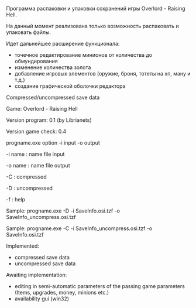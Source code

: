 Программа распаковки и упаковки сохранений игры Overlord - Raising Hell.

На данный момент реализована только возможность распаковать и упаковать файлы.

Идет дальнейшее расширение функционала:
- точечное редактирование минионов от количества до обмундирования
- изменение количества золота
- добавление игровых элементов (оружие, броня, тотеты на хп, ману и т.д.)
- создание графической оболочки редактора




Compressed/uncompressed save data

Game: Overlord - Raising Hell

Version program: 0.1 (by Librianets)

Version game check: 0.4

progname.exe option -i input -o output 

-i name 	: name file input

-o name 	: name file output

-C 			: compressed

-D 			: uncompressed

-f 			: help

Sample: progname.exe -D -i SaveInfo.osi.tzf -o SaveInfo_uncompress.osi.tzf

Sample: progname.exe -C -i SaveInfo_uncompress.osi.tzf -o SaveInfo.osi.tzf



Implemented:
- compressed save data
- uncompressed save data

Awaiting implementation:
- editing in semi-automatic parameters of the passing game parameters (Items, upgrades, money, minions etc.)
- availability gui (win32)

